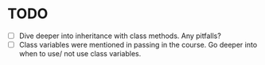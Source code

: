 # TODO
- [ ] Dive deeper into inheritance with class methods. Any pitfalls? 
- [ ] Class variables were mentioned in passing in the course. Go deeper into when to use/ not use class variables.